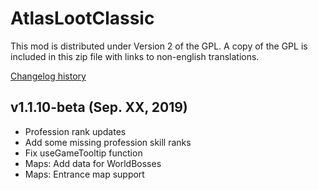 # AtlasLootClassic

This mod is distributed under Version 2 of the GPL.  A copy of the GPL is included in this zip file with links to non-english translations.

[Changelog history](https://github.com/Hoizame/AtlasLootClassic/blob/master/AtlasLootClassic/Documentation/Release_Notes.md)

## v1.1.10-beta (Sep. XX, 2019)

- Profession rank updates
- Add some missing profession skill ranks
- Fix useGameTooltip function
- Maps: Add data for WorldBosses
- Maps: Entrance map support
